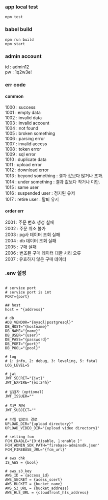 ### app local test
```
npm test
```

### babel build
```
npm run build
npm start
```



### admin account  
id : admin12  
pw : 1q2w3e!  


### err code

#### common
1000 : success  
1001 : empty data  
1002 : invalid data  
1003 : invalid account  
1004 : not found  
1005 : broken something  
1006 : parsing error  
1007 : invalid access  
1008 : token error  
1009 : sql error  
1010 : duplicate data  
1011 : upload error  
1012 : download error  
1013 : beyond something : 결과 값보다 많거나 초과.      
1014 : under something : 결과 값보다 작거나 미만.         
1015 : same user  
1016 : suspended user : 정지된 유저  
1017 : retire user : 탈퇴 유저          


#### order err
2001 : 주문 번호 생성 실패  
2002 : 주문 취소 불가   
2003 : pg사 데이터 조회 실패     
2004 : db 데이터 조회 실패  
2005 : 구매 실패  
2006 : 변조된 구매 데이터 대한 처리 오류     
2007 : 유효하지 않은 구매 데이터     



### .env 설정
```

# service port
# service port is int
PORT={port}

## host
host = "{address}"

# db
#DB_VENDOR="{mysql|postgresql}"
DB_HOST="{hostname}"
DB_NAME="{name}"
DB_USER="{user}"
DB_PASS="{password}"
DB_PORT="{port}"
DB_POOL="{pool}"

# log
# 1: info, 2: debug, 3: leveling, 5: fatal
LOG_LEVEL=5

# jwt
JWT_SECRET="{jwt}"
JWT_EXPIRE="{ex:24h}"

# 발급자 (optional)
JWT_ISSUER=""

# 토큰 제목
JWT_SUBJECT=""

# 파일 업로드 경로
UPLOAD_DIR="{upload directory}"
UPLOAD_VIDEO_DIR="{upload video directory}"

# setting fcm
FCM_ENABLE="{0:disable, 1:enable }"
FCM_ADMIN_SDK_PATH="firebase-adminsdk.json"
FCM_FIREBASE_URL="{fcm_url}" 

# aws chk
IS_AWS = {bool}

# aws_s3_key
AWS_ID = {access_id}
AWS_SECRET = {acess_scert}
AWS_BUCKET = {bucket_name}
AWS_S3_URL = {bucket_address}
AWS_HLS_URL = {cloudfront_hls_address}

```


